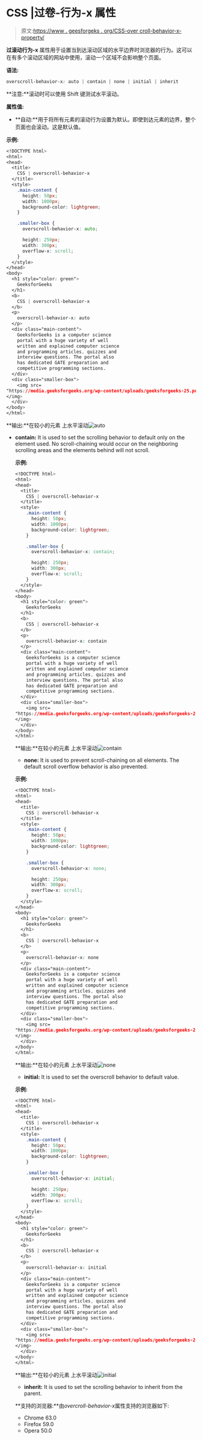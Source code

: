 # CSS |过卷-行为-x 属性

> 原文:[https://www . geesforgeks . org/CSS-over croll-behavior-x-property/](https://www.geeksforgeeks.org/css-overscroll-behavior-x-property/)

**过滚动行为-x** 属性用于设置当到达滚动区域的水平边界时浏览器的行为。这可以在有多个滚动区域的网站中使用，滚动一个区域不会影响整个页面。

**语法:**

```css
overscroll-behavior-x: auto | contain | none | initial | inherit
```

**注意:**滚动时可以使用 Shift 键测试水平滚动。

**属性值:**

*   **自动:**用于将所有元素的滚动行为设置为默认。即使到达元素的边界，整个页面也会滚动。这是默认值。

**示例:**

```css
<!DOCTYPE html>
<html>
<head>
  <title>
    CSS | overscroll-behavior-x
  </title>
  <style>
    .main-content {
      height: 50px;
      width: 1000px;
      background-color: lightgreen;
    }

    .smaller-box {
      overscroll-behavior-x: auto;

      height: 250px;
      width: 300px;
      overflow-x: scroll;
    }
  </style>
</head>
<body>
  <h1 style="color: green">
    GeeksforGeeks
  </h1>
  <b>
    CSS | overscroll-behavior-x
  </b>
  <p>
    overscroll-behavior-x: auto
  </p>
  <div class="main-content">
    GeeksforGeeks is a computer science
    portal with a huge variety of well
    written and explained computer science
    and programming articles, quizzes and
    interview questions. The portal also
    has dedicated GATE preparation and
    competitive programming sections.
  </div>
  <div class="smaller-box">
    <img src=
"https://media.geeksforgeeks.org/wp-content/uploads/geeksforgeeks-25.png">
</img>
  </div>
</body>
</html>
```

**输出:**在较小的元素
上水平滚动![auto](img/553ca22d6399e6987ce1fa4263822c6f.png)

*   **contain:** It is used to set the scrolling behavior to default only on the element used. No scroll-chaining would occur on the neighboring scrolling areas and the elements behind will not scroll.

    **示例:**

    ```css
    <!DOCTYPE html>
    <html>
    <head>
      <title>
        CSS | overscroll-behavior-x
      </title>
      <style>
        .main-content {
          height: 50px;
          width: 1000px;
          background-color: lightgreen;
        }

        .smaller-box {
          overscroll-behavior-x: contain;

          height: 250px;
          width: 300px;
          overflow-x: scroll;
        }
      </style>
    </head>
    <body>
      <h1 style="color: green">
        GeeksforGeeks
      </h1>
      <b>
        CSS | overscroll-behavior-x
      </b>
      <p>
        overscroll-behavior-x: contain
      </p>
      <div class="main-content">
        GeeksforGeeks is a computer science
        portal with a huge variety of well
        written and explained computer science
        and programming articles, quizzes and
        interview questions. The portal also
        has dedicated GATE preparation and
        competitive programming sections.
      </div>
      <div class="smaller-box">
        <img src=
    "https://media.geeksforgeeks.org/wp-content/uploads/geeksforgeeks-25.png">
    </img>
      </div>
    </body>
    </html>
    ```

    **输出:**在较小的元素
    上水平滚动![contain](img/cbcc0b6b97ea60882c3d6edfdf4d4bb7.png)

    *   **none:** It is used to prevent scroll-chaining on all elements. The default scroll overflow behavior is also prevented.

    **示例:**

    ```css
    <!DOCTYPE html>
    <html>
    <head>
      <title>
        CSS | overscroll-behavior-x
      </title>
      <style>
        .main-content {
          height: 50px;
          width: 1000px;
          background-color: lightgreen;
        }

        .smaller-box {
          overscroll-behavior-x: none;

          height: 250px;
          width: 300px;
          overflow-x: scroll;
        }
      </style>
    </head>
    <body>
      <h1 style="color: green">
        GeeksforGeeks
      </h1>
      <b>
        CSS | overscroll-behavior-x
      </b>
      <p>
        overscroll-behavior-x: none
      </p>
      <div class="main-content">
        GeeksforGeeks is a computer science
        portal with a huge variety of well
        written and explained computer science
        and programming articles, quizzes and
        interview questions. The portal also
        has dedicated GATE preparation and
        competitive programming sections.
      </div>
      <div class="smaller-box">
        <img src=
    "https://media.geeksforgeeks.org/wp-content/uploads/geeksforgeeks-25.png">
    </img>
      </div>
    </body>
    </html>
    ```

    **输出:**在较小的元素
    上水平滚动![none](img/a4a5bc1f8eb71803a7bb8d026e3ab774.png)

    *   **initial:** It is used to set the overscroll behavior to default value.

    **示例:**

    ```css
    <!DOCTYPE html>
    <html>
    <head>
      <title>
        CSS | overscroll-behavior-x
      </title>
      <style>
        .main-content {
          height: 50px;
          width: 1000px;
          background-color: lightgreen;
        }

        .smaller-box {
          overscroll-behavior-x: initial;

          height: 250px;
          width: 300px;
          overflow-x: scroll;
        }
      </style>
    </head>
    <body>
      <h1 style="color: green">
        GeeksforGeeks
      </h1>
      <b>
        CSS | overscroll-behavior-x
      </b>
      <p>
        overscroll-behavior-x: initial
      </p>
      <div class="main-content">
        GeeksforGeeks is a computer science
        portal with a huge variety of well
        written and explained computer science
        and programming articles, quizzes and
        interview questions. The portal also
        has dedicated GATE preparation and
        competitive programming sections.
      </div>
      <div class="smaller-box">
        <img src=
    "https://media.geeksforgeeks.org/wp-content/uploads/geeksforgeeks-25.png">
    </img>
      </div>
    </body>
    </html>
    ```

    **输出:**在较小的元素
    上水平滚动![initial](img/27f3c711896291a43728fd13c7bebf01.png)

    *   **inherit:** It is used to set the scrolling behavior to inherit from the parent.

    **支持的浏览器:**由*overcroll-behavior-x*属性支持的浏览器如下:

    *   Chrome 63.0
    *   Firefox 59.0
    *   Opera 50.0